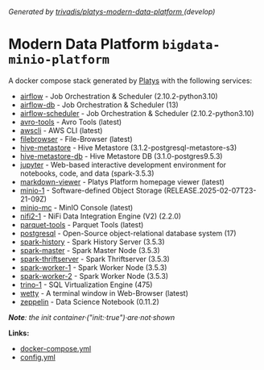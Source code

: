 _Generated by [ trivadis/platys-modern-data-platform ](https://github.com/TrivadisPF/platys-modern-data-platform) (develop)_

# Modern Data Platform `bigdata-minio-platform` 
A docker compose stack generated by [Platys](https://github.com/TrivadisPF/platys) with the following services:


  * [airflow](https://github.com/TrivadisPF/platys-modern-data-platform/tree/master/documentation/services/airflow.md) -  Job Orchestration & Scheduler (2.10.2-python3.10)
  * [airflow-db](https://github.com/TrivadisPF/platys-modern-data-platform/tree/master/documentation/services/airflow.md) -  Job Orchestration & Scheduler (13)
  * [airflow-scheduler](https://github.com/TrivadisPF/platys-modern-data-platform/tree/master/documentation/services/airflow.md) -  Job Orchestration & Scheduler (2.10.2-python3.10)
  * [avro-tools](https://github.com/TrivadisPF/platys-modern-data-platform/tree/master/documentation/services/avro-tools.md) -  Avro Tools (latest)
  * [awscli](https://github.com/TrivadisPF/platys-modern-data-platform/tree/master/documentation/services/awscli.md) -  AWS CLI (latest)
  * [filebrowser](https://github.com/TrivadisPF/platys-modern-data-platform/tree/master/documentation/services/filebrowser.md) -  File-Browser (latest)
  * [hive-metastore](https://github.com/TrivadisPF/platys-modern-data-platform/tree/master/documentation/services/hive-metastore.md) -  Hive Metastore (3.1.2-postgresql-metastore-s3)
  * [hive-metastore-db](https://github.com/TrivadisPF/platys-modern-data-platform/tree/master/documentation/services/hive-metastore.md) -  Hive Metastore DB (3.1.0-postgres9.5.3)
  * [jupyter](https://github.com/TrivadisPF/platys-modern-data-platform/tree/master/documentation/services/jupyter.md) -  Web-based interactive development environment for notebooks, code, and data (spark-3.5.3)
  * [markdown-viewer](https://github.com/TrivadisPF/platys-modern-data-platform/tree/master/documentation/services/markdown-viewer.md) -  Platys Platform homepage viewer (latest)
  * [minio-1](https://github.com/TrivadisPF/platys-modern-data-platform/tree/master/documentation/services/minio.md) -  Software-defined Object Storage (RELEASE.2025-02-07T23-21-09Z)
  * [minio-mc](https://github.com/TrivadisPF/platys-modern-data-platform/tree/master/documentation/services/minio.md) -  MinIO Console (latest)
  * [nifi2-1](https://github.com/TrivadisPF/platys-modern-data-platform/tree/master/documentation/services/nifi.md) -  NiFi Data Integration Engine (V2) (2.2.0)
  * [parquet-tools](https://github.com/TrivadisPF/platys-modern-data-platform/tree/master/documentation/services/parquet-tools.md) -  Parquet Tools (latest)
  * [postgresql](https://github.com/TrivadisPF/platys-modern-data-platform/tree/master/documentation/services/postgresql.md) -  Open-Source object-relational database system (17)
  * [spark-history](https://github.com/TrivadisPF/platys-modern-data-platform/tree/master/documentation/services/spark-historyserver.md) -  Spark History Server (3.5.3)
  * [spark-master](https://github.com/TrivadisPF/platys-modern-data-platform/tree/master/documentation/services/spark.md) -  Spark Master Node (3.5.3)
  * [spark-thriftserver](https://github.com/TrivadisPF/platys-modern-data-platform/tree/master/documentation/services/spark-thriftserver.md) -  Spark Thriftserver (3.5.3)
  * [spark-worker-1](https://github.com/TrivadisPF/platys-modern-data-platform/tree/master/documentation/services/spark.md) -  Spark Worker Node (3.5.3)
  * [spark-worker-2](https://github.com/TrivadisPF/platys-modern-data-platform/tree/master/documentation/services/spark.md) -  Spark Worker Node (3.5.3)
  * [trino-1](https://github.com/TrivadisPF/platys-modern-data-platform/tree/master/documentation/services/trino.md) -  SQL Virtualization Engine (475)
  * [wetty](https://github.com/TrivadisPF/platys-modern-data-platform/tree/master/documentation/services/wetty.md) -  A terminal window in Web-Browser (latest)
  * [zeppelin](https://github.com/TrivadisPF/platys-modern-data-platform/tree/master/documentation/services/zeppelin.md) -  Data Science Notebook (0.11.2)

_**Note**: the init container·("init:·true")·are·not·shown_

**Links:**

 * [docker-compose.yml](./docker-compose.yml)
 * [config.yml](./config.yml)